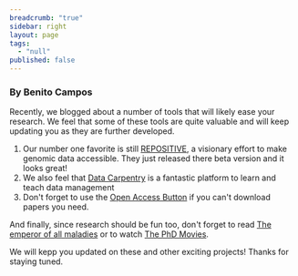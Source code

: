 ```yaml
---
breadcrumb: "true"
sidebar: right
layout: page
tags: 
  - "null"
published: false
---
```

### By Benito Campos  


Recently, we blogged about a number of tools that will likely ease your research. We feel that some of these tools are quite valuable and will keep updating you as they are further developed.
1) Our number one favorite is still <a href="https://youngalliance.github.io/yaac/website/BC-repositive/" target="_blank">REPOSITIVE</a>, a visionary effort to make genomic data accessible. They just released there beta version and it looks great! 
2) We also feel that <a href="http://www.datacarpentry.org/" target="_blank">Data Carpentry</a> is a fantastic platform to learn and teach data management
3) Don't forget to use the <a href="https://www.openaccessbutton.org/" target="_blank">Open Access Button</a> if you can't download papers you need.

And finally, since research should be fun too, don't forget to read <a href="https://youngalliance.github.io/yaac/website/BC-emperor/" target="_blank">The emperor of all maladies</a> or to watch <a href="https://youngalliance.github.io/yaac/website/BC-PhDmovie/" target="_blank">The PhD Movies</a>. 
   
We will kepp you updated on these and other exciting projects! Thanks for staying tuned. 
